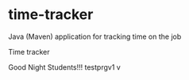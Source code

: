 # time-tracker
Java (Maven) application for tracking time on the job

Time tracker

Good Night Students!!! testprgv1
v
